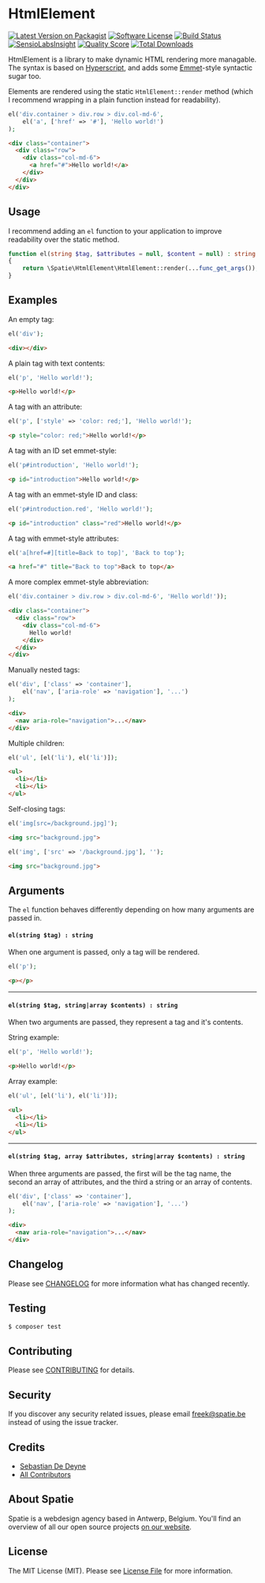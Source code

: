 # HtmlElement

[![Latest Version on Packagist](https://img.shields.io/packagist/v/spatie/html-element.svg?style=flat-square)](https://packagist.org/packages/spatie/html-element)
[![Software License](https://img.shields.io/badge/license-MIT-brightgreen.svg?style=flat-square)](LICENSE.md)
[![Build Status](https://img.shields.io/travis/spatie/html-element/master.svg?style=flat-square)](https://travis-ci.org/spatie/html-element)
[![SensioLabsInsight](https://img.shields.io/sensiolabs/i/31d646ec-a754-471d-a2fd-1ec31843ba8b.svg?style=flat-square)](https://insight.sensiolabs.com/projects/31d646ec-a754-471d-a2fd-1ec31843ba8b)
[![Quality Score](https://img.shields.io/scrutinizer/g/spatie/html-element.svg?style=flat-square)](https://scrutinizer-ci.com/g/spatie/html-element)
[![Total Downloads](https://img.shields.io/packagist/dt/spatie/html-element.svg?style=flat-square)](https://packagist.org/packages/spatie/html-element)

HtmlElement is a library to make dynamic HTML rendering more managable. The syntax is based on [Hyperscript](https://github.com/dominictarr/hyperscript), and adds some [Emmet](http://emmet.io/)-style syntactic sugar too.

Elements are rendered using the static `HtmlElement::render` method (which I recommend wrapping in a plain function instead for readability).

```php
el('div.container > div.row > div.col-md-6',
    el('a', ['href' => '#'], 'Hello world!')
);
```
```html
<div class="container">
  <div class="row">
    <div class="col-md-6">
      <a href="#">Hello world!</a>
    </div>
  </div>
</div>
```

## Usage

I recommend adding an `el` function to your application to improve readability over the static method.

```php
function el(string $tag, $attributes = null, $content = null) : string
{
    return \Spatie\HtmlElement\HtmlElement::render(...func_get_args());
}
```

## Examples

An empty tag:

```php
el('div');
```
```html
<div></div>
```

A plain tag with text contents:

```php
el('p', 'Hello world!');
```
```html
<p>Hello world!</p>
```

A tag with an attribute:

```php
el('p', ['style' => 'color: red;'], 'Hello world!');
```
```html
<p style="color: red;">Hello world!</p>
```

A tag with an ID set emmet-style:

```php
el('p#introduction', 'Hello world!');
```
```html
<p id="introduction">Hello world!</p>
```

A tag with an emmet-style ID and class:

```php
el('p#introduction.red', 'Hello world!');
```
```html
<p id="introduction" class="red">Hello world!</p>
```

A tag with emmet-style attributes:

```php
el('a[href=#][title=Back to top]', 'Back to top');
```
```html
<a href="#" title="Back to top">Back to top</a>
```

A more complex emmet-style abbreviation:

```php
el('div.container > div.row > div.col-md-6', 'Hello world!'));
```
```html
<div class="container">
  <div class="row">
    <div class="col-md-6">
      Hello world!
    </div>
  </div>
</div>
```

Manually nested tags:

```php
el('div', ['class' => 'container'],
    el('nav', ['aria-role' => 'navigation'], '...')
);
```
```html
<div>
  <nav aria-role="navigation">...</nav>
</div>
```

Multiple children:

```php
el('ul', [el('li'), el('li')]);
```
```html
<ul>
  <li></li>
  <li></li>
</ul>
```

Self-closing tags:

```php
el('img[src=/background.jpg]');
```
```html
<img src="background.jpg">
```

```php
el('img', ['src' => '/background.jpg'], '');
```
```html
<img src="background.jpg">
```

## Arguments

The `el` function behaves differently depending on how many arguments are passed in.

#### `el(string $tag) : string`

When one argument is passed, only a tag will be rendered.

```php
el('p');
```
```html
<p></p>
```

---

#### `el(string $tag, string|array $contents) : string`

When two arguments are passed, they represent a tag and it's contents.

String example:

```php
el('p', 'Hello world!');
```
```html
<p>Hello world!</p>
```

Array example:

```php
el('ul', [el('li'), el('li')]);
```
```html
<ul>
  <li></li>
  <li></li>
</ul>
```

---

#### `el(string $tag, array $attributes, string|array $contents) : string`

When three arguments are passed, the first will be the tag name, the second an array of attributes, and the third a string or an array of contents.

```php
el('div', ['class' => 'container'],
    el('nav', ['aria-role' => 'navigation'], '...')
);
```
```html
<div>
  <nav aria-role="navigation">...</nav>
</div>
```

## Changelog

Please see [CHANGELOG](CHANGELOG.md) for more information what has changed recently.

## Testing

``` bash
$ composer test
```

## Contributing

Please see [CONTRIBUTING](.github/CONTRIBUTING.md) for details.

## Security

If you discover any security related issues, please email freek@spatie.be instead of using the issue tracker.

## Credits

- [Sebastian De Deyne](https://github.com/sebastiandedeyne)
- [All Contributors](../../contributors)

## About Spatie
Spatie is a webdesign agency based in Antwerp, Belgium. You'll find an overview of all our open source projects [on our website](https://spatie.be/opensource).

## License

The MIT License (MIT). Please see [License File](LICENSE.md) for more information.

